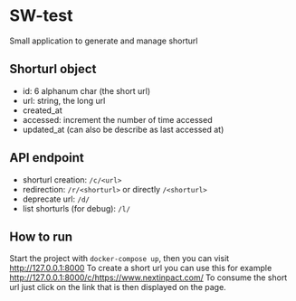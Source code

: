 # SW-test

Small application to generate and manage shorturl

## Shorturl object

- id: 6 alphanum char (the short url)
- url: string, the long url
- created_at
- accessed: increment the number of time accessed
- updated_at (can also be describe as last accessed at)

## API endpoint

- shorturl creation: `/c/<url>`
- redirection: `/r/<shorturl>` or directly `/<shorturl>`
- deprecate url: `/d/`
- list shorturls (for debug): `/l/`

## How to run

Start the project with `docker-compose up`, then you can visit http://127.0.0.1:8000
To create a short url you can use this for example http://127.0.0.1:8000/c/https://www.nextinpact.com/
To consume the short url just click on the link that is then displayed on the page.
